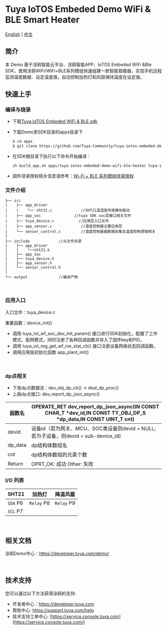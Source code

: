 # Tuya IoTOS Embeded Demo WiFi & BLE Smart Heater

[English](./README.md) | [中文](./README_zh.md)

## 简介 

本 Demo 基于涂鸦智能云平台、涂鸦智能APP、IoTOS Embeded WiFi &Ble SDK，使用涂鸦WiFi/WiFi+BLE系列模组快速组建一款智能取暖器，实现手机远程监测温度数据、设定温度值，自动控制加热灯和风扇保持温度在设定值。
## 快速上手

### 编译与烧录
+ 下载[Tuya IoTOS Embeded WiFi & BLE sdk](https://github.com/tuya/tuya-iotos-embeded-sdk-wifi-ble-bk7231t) 

+ 下载Demo至SDK目录的apps目录下 

  ```bash
  $ cd apps
  $ git clone https://github.com/Tuya-Community/tuya-iotos-embeded-demo-wifi-ble-heater
  ```
  
+ 在SDK根目录下执行以下命令开始编译：

  ```bash
  sh build_app.sh apps/tuya-iotos-embeded-demo-wifi-ble-heater tuya-iotos-embeded-demo-wifi-ble-heater 1.0.0 
  ```

+ 固件烧录授权相关信息请参考：[Wi-Fi + BLE 系列模组烧录授权](https://developer.tuya.com/cn/docs/iot/device-development/burn-and-authorization/burn-and-authorize-wifi-ble-modules/burn-and-authorize-wb-series-modules?id=Ka78f4pttsytd) 



### 文件介绍
```
├── src	
|    ├── app_driver
|    |    └── sht21.c             //SHT21温湿度传感模块驱动
|    ├── app_soc               //tuya SDK soc层接口相关文件
|    ├── tuya_device.c           //应用层入口文件
|    ├── app_sensor.c             //温度控制器主要应用层
|    └── sensor_control.c         //温度控制器器数据采集及温度控制逻辑相关
|
├── include				//头文件目录
|    ├── app_driver
|    |    └──sht21.h
|    ├── app_soc
|    ├── tuya_device.h
|    ├── app_sensor.h
|    └── sensor_control.h
|
└── output              //编译产物
```

<br>

### 应用入口
入口文件：tuya_device.c

重要函数：device_init()

+ 调用 tuya_iot_wf_soc_dev_init_param() 接口进行SDK初始化，配置了工作模式、配网模式，同时注册了各种回调函数并存入了固件key和PID。
+ 调用 tuya_iot_reg_get_wf_nw_stat_cb() 接口注册设备网络状态回调函数。
+ 调用应用层初始化函数 app_plant_init()

<br>

### dp点相关

+ 下发dp点数据流：dev_obj_dp_cb() -> deal_dp_proc()
+ 上报dp点接口: dev_report_dp_json_async()

|函数名 | OPERATE_RET dev_report_dp_json_async(IN CONST CHAR_T *dev_id,IN CONST TY_OBJ_DP_S *dp_data,IN CONST UINT_T cnt)|
|	---|---|
|    devid | 设备id（若为网关、MCU、SOC类设备则devid = NULL;若为子设备，则devid = sub-device_id)|
|    dp_data | dp结构体数组名|
|    cnt |dp结构体数组的元素个数|
|    Return    |  OPRT_OK: 成功  Other: 失败 |

### I/O 列表

|SHT21|加热灯|降温风扇|
| --- | --- | --- |
|`SDA` P6|`Relay` P8|`Relay` P9|
|`SCL` P7|||

<br>


## 相关文档

涂鸦Demo中心：https://developer.tuya.com/demo/

<br>


## 技术支持

您可以通过以下方法获得涂鸦的支持:

- 开发者中心：https://developer.tuya.com
- 帮助中心: https://support.tuya.com/help
- 技术支持工单中心: [https://service.console.tuya.com](https://service.console.tuya.com/)


<br>

